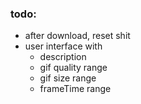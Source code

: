 ### todo:
  - after download, reset shit
  - user interface with
    - description
    - gif quality range
    - gif size range
    - frameTime range
